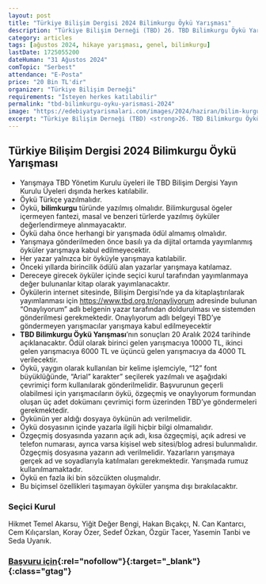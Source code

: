 ```yaml
---
layout: post
title: "Türkiye Bilişim Dergisi 2024 Bilimkurgu Öykü Yarışması"
description: "Türkiye Bilişim Derneği (TBD) 26. TBD Bilimkurgu Öykü Yarışması'nı duyurdu."
category: articles
tags: [ağustos 2024, hikaye yarışması, genel, bilimkurgu]
lastDate: 1725055200
dateHuman: "31 Ağustos 2024"
comTopic: "Serbest"
attendance: "E-Posta"
price: "20 Bin TL'dir"
organizer: "Türkiye Bilişim Derneği"
requirements: "İsteyen herkes katılabilir"
permalink: "tbd-bilimkurgu-oyku-yarismasi-2024"
image: "https://edebiyatyarismalari.com/images/2024/haziran/bilim-kurgu-oyku-yarismasi-2024.jpg"
excerpt: "Türkiye Bilişim Derneği (TBD) <strong>26. TBD Bilimkurgu Öykü Yarışması</strong>'nı duyurdu."
---
```


## Türkiye Bilişim Dergisi 2024 Bilimkurgu Öykü Yarışması

- Yarışmaya TBD Yönetim Kurulu üyeleri ile TBD Bilişim Dergisi Yayın Kurulu Üyeleri dışında herkes katılabilir.
- Öykü Türkçe yazılmalıdır.
- Öykü, **bilimkurgu** türünde yazılmış olmalıdır. Bilimkurgusal ögeler içermeyen fantezi, masal ve benzeri türlerde yazılmış öyküler değerlendirmeye alınmayacaktır.
- Öykü daha önce herhangi bir yarışmada ödül almamış olmalıdır.
- Yarışmaya gönderilmeden önce basılı ya da dijital ortamda yayımlanmış öyküler yarışmaya kabul edilmeyecektir.
- Her yazar yalnızca bir öyküyle yarışmaya katılabilir.
- Önceki yıllarda birincilik ödülü alan yazarlar yarışmaya katılamaz.
- Dereceye girecek öyküler içinde seçici kurul tarafından yayımlanmaya değer bulunanlar kitap olarak yayımlanacaktır.
- Öykülerin internet sitesinde, Bilişim Dergisi’nde ya da kitaplaştırılarak yayımlanması için https://www.tbd.org.tr/onayliyorum adresinde bulunan “Onaylıyorum” adlı belgenin yazar tarafından doldurulması ve sistemden gönderilmesi gerekmektedir. Onaylıyorum adlı belgeyi TBD’ye göndermeyen yarışmacılar yarışmaya kabul edilmeyecektir
- **TBD Bilimkurgu Öykü Yarışması**’nın sonuçları 20 Aralık 2024 tarihinde açıklanacaktır. Ödül olarak birinci gelen yarışmacıya 10000 TL, ikinci gelen yarışmacıya 6000 TL ve üçüncü gelen yarışmacıya da 4000 TL verilecektir.
- Öykü, yaygın olarak kullanılan bir kelime işlemciyle, “12” font büyüklüğünde, “Arial” karakter” seçilerek yazılmalı ve aşağıdaki çevrimiçi form kullanılarak gönderilmelidir. Başvurunun geçerli olabilmesi için yarışmacıların öykü, özgeçmiş ve onaylıyorum formundan oluşan üç adet dokümanı çevrimiçi form üzerinden TBD’ye göndermeleri gerekmektedir.
- Öykünün yer aldığı dosyaya öykünün adı verilmelidir.
- Öykü dosyasının içinde yazarla ilgili hiçbir bilgi olmamalıdır.
- Özgeçmiş dosyasında yazarın açık adı, kısa özgeçmişi, açık adresi ve telefon numarası, ayrıca varsa kişisel web sitesi/blog adresi bulunmalıdır. Özgeçmiş dosyasına yazarın adı verilmelidir.
Yazarların yarışmaya gerçek ad ve soyadlarıyla katılmaları gerekmektedir. Yarışmada rumuz kullanılmamaktadır.
- Öykü en fazla iki bin sözcükten oluşmalıdır.
- Bu biçimsel özellikleri taşımayan öyküler yarışma dışı bırakılacaktır.

### Seçici Kurul
Hikmet Temel Akarsu, Yiğit Değer Bengi, Hakan Bıçakçı, N. Can Kantarcı, Cem Kılıçarslan, Koray Özer, Sedef Özkan, Özgür Tacer, Yasemin Tanbi ve Seda Uyanık.


### [Başvuru için](https://www.tbd.org.tr/turkiye-bilisim-dergisi-2024-bilimkurgu-oyku-yarismasi/?ref=edebiyatyarismalari.com){:rel="nofollow"}{:target="_blank"}{:class="gtag"}